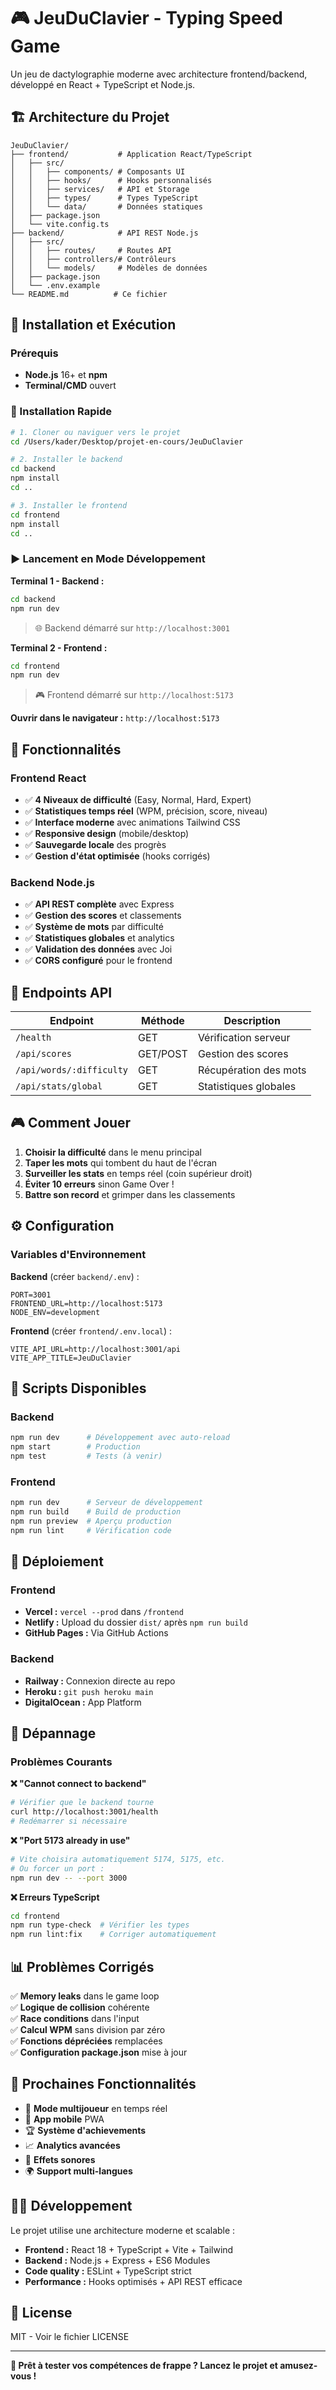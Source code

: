 # 🎮 JeuDuClavier - Typing Speed Game

Un jeu de dactylographie moderne avec architecture frontend/backend, développé en React + TypeScript et Node.js.

## 🏗️ Architecture du Projet

```
JeuDuClavier/
├── frontend/           # Application React/TypeScript
│   ├── src/
│   │   ├── components/ # Composants UI
│   │   ├── hooks/      # Hooks personnalisés
│   │   ├── services/   # API et Storage
│   │   ├── types/      # Types TypeScript
│   │   └── data/       # Données statiques
│   ├── package.json
│   └── vite.config.ts
├── backend/            # API REST Node.js
│   ├── src/
│   │   ├── routes/     # Routes API
│   │   ├── controllers/# Contrôleurs
│   │   └── models/     # Modèles de données
│   ├── package.json
│   └── .env.example
└── README.md          # Ce fichier
```

## 🚀 Installation et Exécution

### Prérequis
- **Node.js** 16+ et **npm**
- **Terminal/CMD** ouvert

### 🔧 Installation Rapide

```bash
# 1. Cloner ou naviguer vers le projet
cd /Users/kader/Desktop/projet-en-cours/JeuDuClavier

# 2. Installer le backend
cd backend
npm install
cd ..

# 3. Installer le frontend
cd frontend
npm install
cd ..
```

### ▶️ Lancement en Mode Développement

**Terminal 1 - Backend :**
```bash
cd backend
npm run dev
```
> 🌐 Backend démarré sur `http://localhost:3001`

**Terminal 2 - Frontend :**
```bash
cd frontend  
npm run dev
```
> 🎮 Frontend démarré sur `http://localhost:5173`

**Ouvrir dans le navigateur :** `http://localhost:5173`

## 🎯 Fonctionnalités

### Frontend React
- ✅ **4 Niveaux de difficulté** (Easy, Normal, Hard, Expert)
- ✅ **Statistiques temps réel** (WPM, précision, score, niveau)
- ✅ **Interface moderne** avec animations Tailwind CSS
- ✅ **Responsive design** (mobile/desktop)
- ✅ **Sauvegarde locale** des progrès
- ✅ **Gestion d'état optimisée** (hooks corrigés)

### Backend Node.js
- ✅ **API REST complète** avec Express
- ✅ **Gestion des scores** et classements
- ✅ **Système de mots** par difficulté
- ✅ **Statistiques globales** et analytics
- ✅ **Validation des données** avec Joi
- ✅ **CORS configuré** pour le frontend

## 🔗 Endpoints API

| Endpoint | Méthode | Description |
|----------|---------|-------------|
| `/health` | GET | Vérification serveur |
| `/api/scores` | GET/POST | Gestion des scores |
| `/api/words/:difficulty` | GET | Récupération des mots |
| `/api/stats/global` | GET | Statistiques globales |

## 🎮 Comment Jouer

1. **Choisir la difficulté** dans le menu principal
2. **Taper les mots** qui tombent du haut de l'écran
3. **Surveiller les stats** en temps réel (coin supérieur droit)
4. **Éviter 10 erreurs** sinon Game Over !
5. **Battre son record** et grimper dans les classements

## ⚙️ Configuration

### Variables d'Environnement

**Backend** (créer `backend/.env`) :
```env
PORT=3001
FRONTEND_URL=http://localhost:5173
NODE_ENV=development
```

**Frontend** (créer `frontend/.env.local`) :
```env
VITE_API_URL=http://localhost:3001/api
VITE_APP_TITLE=JeuDuClavier
```

## 🔧 Scripts Disponibles

### Backend
```bash
npm run dev      # Développement avec auto-reload
npm start        # Production
npm test         # Tests (à venir)
```

### Frontend
```bash
npm run dev      # Serveur de développement
npm run build    # Build de production
npm run preview  # Aperçu production
npm run lint     # Vérification code
```

## 🚀 Déploiement

### Frontend
- **Vercel :** `vercel --prod` dans `/frontend`
- **Netlify :** Upload du dossier `dist/` après `npm run build`
- **GitHub Pages :** Via GitHub Actions

### Backend
- **Railway :** Connexion directe au repo
- **Heroku :** `git push heroku main`
- **DigitalOcean :** App Platform

## 🐛 Dépannage

### Problèmes Courants

**❌ "Cannot connect to backend"**
```bash
# Vérifier que le backend tourne
curl http://localhost:3001/health
# Redémarrer si nécessaire
```

**❌ "Port 5173 already in use"**
```bash
# Vite choisira automatiquement 5174, 5175, etc.
# Ou forcer un port :
npm run dev -- --port 3000
```

**❌ Erreurs TypeScript**
```bash
cd frontend
npm run type-check  # Vérifier les types
npm run lint:fix    # Corriger automatiquement
```

## 📊 Problèmes Corrigés

✅ **Memory leaks** dans le game loop  
✅ **Logique de collision** cohérente  
✅ **Race conditions** dans l'input  
✅ **Calcul WPM** sans division par zéro  
✅ **Fonctions dépréciées** remplacées  
✅ **Configuration package.json** mise à jour  

## 🎯 Prochaines Fonctionnalités

- 🔄 **Mode multijoueur** en temps réel
- 📱 **App mobile** PWA
- 🏆 **Système d'achievements**
- 📈 **Analytics avancées**
- 🎵 **Effets sonores**
- 🌍 **Support multi-langues**

## 👨‍💻 Développement

Le projet utilise une architecture moderne et scalable :
- **Frontend :** React 18 + TypeScript + Vite + Tailwind
- **Backend :** Node.js + Express + ES6 Modules
- **Code quality :** ESLint + TypeScript strict
- **Performance :** Hooks optimisés + API REST efficace

## 📄 License

MIT - Voir le fichier LICENSE

---

**🎉 Prêt à tester vos compétences de frappe ? Lancez le projet et amusez-vous !**